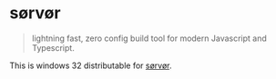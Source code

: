 # sørvør

> lightning fast, zero config build tool for modern Javascript and Typescript.

This is windows 32 distributable for [sørvør](https://github.com/osdevisnot/sorvor).
